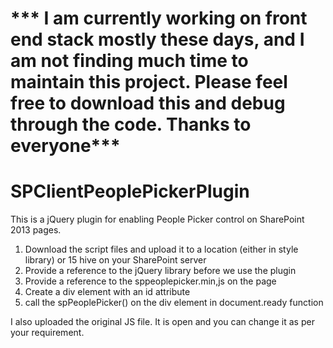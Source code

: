 *** I am currently working on front end stack mostly these days, and I am not finding much time to maintain this project. Please feel free to download this and debug through the code. Thanks to everyone***
=====================================================================

SPClientPeoplePickerPlugin
==========================

This is a jQuery plugin for enabling People Picker control on SharePoint 2013 pages.

1. Download the script files and upload it to a location (either in style library) or 15 hive on your SharePoint server
2. Provide a reference to the jQuery library before we use the plugin
3. Provide a reference to the sppeoplepicker.min,js on the page
4. Create a div element with an id attribute
5. call the spPeoplePicker() on the div element in document.ready function

I also uploaded the original JS file. It is open and you can change it as per your requirement. 
